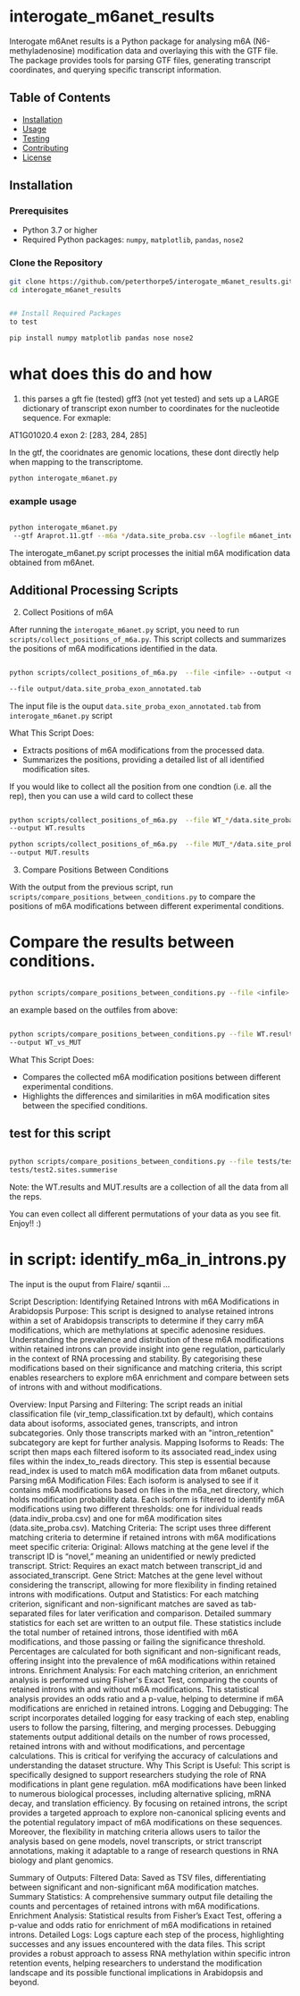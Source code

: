 # interogate_m6anet_results


Interogate m6Anet results is a Python package for analysing m6A (N6-methyladenosine) modification data and overlaying this with the GTF file. The package provides tools for parsing GTF files, generating transcript coordinates, and querying specific transcript information.

## Table of Contents

- [Installation](#installation)
- [Usage](#usage)
- [Testing](#testing)
- [Contributing](#contributing)
- [License](#license)

## Installation

### Prerequisites

- Python 3.7 or higher
- Required Python packages: `numpy`, `matplotlib`, `pandas`, `nose2`

### Clone the Repository

```bash
git clone https://github.com/peterthorpe5/interogate_m6anet_results.git
cd interogate_m6anet_results


## Install Required Packages
to test

pip install numpy matplotlib pandas nose nose2

```

# what does this do and how

1) this parses a gft fie (tested) gff3 (not yet tested) and sets up a LARGE dictionary of transcript exon number to
coordinates for the nucleotide sequence.  For exmaple:

AT1G01020.4 exon 2: [283, 284, 285]

In the gtf, the cooridnates are genomic locations, these dont directly help when mapping to the transcriptome. 

```bash
python interogate_m6anet.py

```

### example usage 

```bash

python interogate_m6anet.py 
 --gtf Araprot.11.gtf --m6a */data.site_proba.csv --logfile m6anet_interogator.logfile

```
   The interogate_m6anet.py script processes the initial m6A modification data obtained from m6Anet.

## Additional Processing Scripts


 2) Collect Positions of m6A

After running the `interogate_m6anet.py` script, you need to run `scripts/collect_positions_of_m6a.py`. This script collects and summarizes the positions of m6A modifications identified in the data.

```bash

python scripts/collect_positions_of_m6a.py  --file <infile> --output <name>

--file output/data.site_proba_exon_annotated.tab
```

The input file is the ouput  `data.site_proba_exon_annotated.tab` from  `interogate_m6anet.py` script 

What This Script Does:

-   Extracts positions of m6A modifications from the processed data.
-   Summarizes the positions, providing a detailed list of all identified modification sites.

If you would like to collect all the position from one condtion (i.e. all the rep), then you can use a wild card to collect these

```bash

python scripts/collect_positions_of_m6a.py  --file WT_*/data.site_proba_exon_annotated.tab 
--output WT.results

python scripts/collect_positions_of_m6a.py  --file MUT_*/data.site_proba_exon_annotated.tab 
--output MUT.results

```

3) Compare Positions Between Conditions

With the output from the previous script, run `scripts/compare_positions_between_conditions.py` to compare the positions of m6A modifications between different experimental conditions.

# Compare the results between conditions. 

```bash

python scripts/compare_positions_between_conditions.py --file <infile> --output <name>

```

an example based on the outfiles from above:

```bash

python scripts/compare_positions_between_conditions.py --file WT.results MUT.results 
--output WT_vs_MUT

```

What This Script Does:

- Compares the collected m6A modification positions between different experimental conditions.
- Highlights the differences and similarities in m6A modification sites between the specified conditions.

## test for this script 

```bash

python scripts/compare_positions_between_conditions.py --file tests/test1.sites.summerise 
tests/test2.sites.summerise

```

Note: the WT.results and MUT.results are a collection of all the data from all the reps. 

You can even collect all different permutations of your data as you see fit. Enjoy!! :) 



# in script: identify_m6a_in_introns.py

The input is the ouput from Flaire/ sqantii ... 


Script Description: Identifying Retained Introns with m6A Modifications in Arabidopsis
Purpose:
This script is designed to analyse retained introns within a set of Arabidopsis transcripts to determine if they carry m6A modifications, which are methylations at specific adenosine residues. Understanding the prevalence and distribution of these m6A modifications within retained introns can provide insight into gene regulation, particularly in the context of RNA processing and stability. By categorising these modifications based on their significance and matching criteria, this script enables researchers to explore m6A enrichment and compare between sets of introns with and without modifications.

Overview:
Input Parsing and Filtering:
The script reads an initial classification file (vir_temp_classification.txt by default), which contains data about isoforms, associated genes, transcripts, and intron subcategories.
Only those transcripts marked with an "intron_retention" subcategory are kept for further analysis.
Mapping Isoforms to Reads:
The script then maps each filtered isoform to its associated read_index using files within the index_to_reads directory. This step is essential because read_index is used to match m6A modification data from m6anet outputs.
Parsing m6A Modification Files:
Each isoform is analysed to see if it contains m6A modifications based on files in the m6a_net directory, which holds modification probability data.
Each isoform is filtered to identify m6A modifications using two different thresholds: one for individual reads (data.indiv_proba.csv) and one for m6A modification sites (data.site_proba.csv).
Matching Criteria:
The script uses three different matching criteria to determine if retained introns with m6A modifications meet specific criteria:
Original: Allows matching at the gene level if the transcript ID is “novel,” meaning an unidentified or newly predicted transcript.
Strict: Requires an exact match between transcript_id and associated_transcript.
Gene Strict: Matches at the gene level without considering the transcript, allowing for more flexibility in finding retained introns with modifications.
Output and Statistics:
For each matching criterion, significant and non-significant matches are saved as tab-separated files for later verification and comparison.
Detailed summary statistics for each set are written to an output file. These statistics include the total number of retained introns, those identified with m6A modifications, and those passing or failing the significance threshold.
Percentages are calculated for both significant and non-significant reads, offering insight into the prevalence of m6A modifications within retained introns.
Enrichment Analysis:
For each matching criterion, an enrichment analysis is performed using Fisher's Exact Test, comparing the counts of retained introns with and without m6A modifications. This statistical analysis provides an odds ratio and a p-value, helping to determine if m6A modifications are enriched in retained introns.
Logging and Debugging:
The script incorporates detailed logging for easy tracking of each step, enabling users to follow the parsing, filtering, and merging processes.
Debugging statements output additional details on the number of rows processed, retained introns with and without modifications, and percentage calculations. This is critical for verifying the accuracy of calculations and understanding the dataset structure.
Why This Script is Useful:
This script is specifically designed to support researchers studying the role of RNA modifications in plant gene regulation. m6A modifications have been linked to numerous biological processes, including alternative splicing, mRNA decay, and translation efficiency. By focusing on retained introns, the script provides a targeted approach to explore non-canonical splicing events and the potential regulatory impact of m6A modifications on these sequences. Moreover, the flexibility in matching criteria allows users to tailor the analysis based on gene models, novel transcripts, or strict transcript annotations, making it adaptable to a range of research questions in RNA biology and plant genomics.

Summary of Outputs:
Filtered Data: Saved as TSV files, differentiating between significant and non-significant m6A modification matches.
Summary Statistics: A comprehensive summary output file detailing the counts and percentages of retained introns with m6A modifications.
Enrichment Analysis: Statistical results from Fisher’s Exact Test, offering a p-value and odds ratio for enrichment of m6A modifications in retained introns.
Detailed Logs: Logs capture each step of the process, highlighting successes and any issues encountered with the data files.
This script provides a robust approach to assess RNA methylation within specific intron retention events, helping researchers to understand the modification landscape and its possible functional implications in Arabidopsis and beyond.

